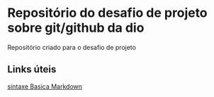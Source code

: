 # Repositório do desafio de projeto sobre git/github da dio
Repositório criado para o desafio de projeto

## Links úteis
[sintaxe Basica Markdown](https://www.markdownguide.org/basic-syntax/)
